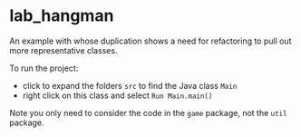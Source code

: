 # lab_hangman

An example with whose duplication shows a need for refactoring to pull out more representative classes.

To run the project:
 * click to expand the folders ```src``` to find the Java class ```Main```
 * right click on this class and select ```Run Main.main()```

Note you only need to consider the code in the ```game``` package, not the ```util``` package.
